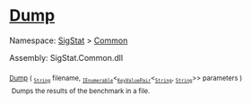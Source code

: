 # [Dump](./VerifierBenchmark-100663370.md)

Namespace: [SigStat]() > [Common](./../README.md)

Assembly: SigStat.Common.dll

<sub>[Dump](./VerifierBenchmark-100663370.md) ( <sub>[`String`](https://docs.microsoft.com/en-us/dotnet/api/System.String)</sub> filename, <sub>[`IEnumerable`](https://docs.microsoft.com/en-us/dotnet/api/System.Collections.Generic.IEnumerable-1)</sub>\<<sub>[`KeyValuePair`](https://docs.microsoft.com/en-us/dotnet/api/System.Collections.Generic.KeyValuePair-2)</sub>\<<sub>[`String`](https://docs.microsoft.com/en-us/dotnet/api/System.String)</sub>, <sub>[`String`](https://docs.microsoft.com/en-us/dotnet/api/System.String)</sub>>> parameters )</sub>&nbsp; &nbsp; &nbsp; &nbsp; &nbsp; &nbsp; &nbsp; &nbsp; &nbsp;<sub>Dumps the results of the benchmark in a file.</sub>
